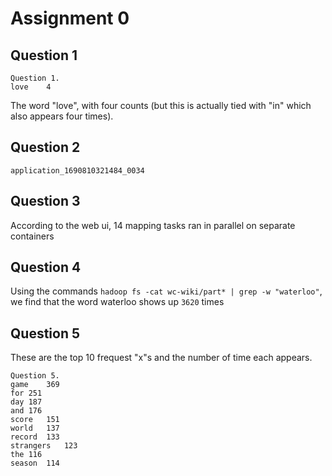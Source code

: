 # Assignment 0

## Question 1

```
Question 1.
love	4
```

The word "love", with four counts (but this is actually tied with "in" which also appears four times).

## Question 2

```
application_1690810321484_0034
```

## Question 3

According to the web ui, 14 mapping tasks ran in parallel on separate containers

## Question 4

Using the commands `hadoop fs -cat wc-wiki/part* | grep -w "waterloo"`, we find that the word waterloo shows up `3620` times

## Question 5

These are the top 10 frequest "x"s and the number of time each appears.

```
Question 5.
game	369
for	251
day	187
and	176
score	151
world	137
record	133
strangers	123
the	116
season	114
```
